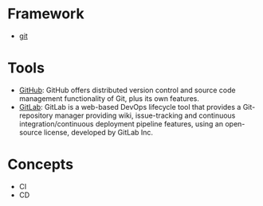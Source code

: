 # Framework

* [git](https://git-scm.com)

# Tools

* [GitHub](https://github.com/): GitHub offers distributed version control and source code management functionality of Git, plus its own features.
* [GitLab](https://gitlab.com): GitLab is a web-based DevOps lifecycle tool that provides a Git-repository manager providing wiki, issue-tracking and continuous integration/continuous deployment pipeline features, using an open-source license, developed by GitLab Inc.

# Concepts

* CI
* CD
